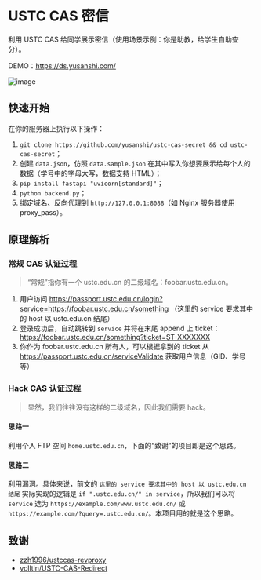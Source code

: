 # USTC CAS 密信

利用 USTC CAS 给同学展示密信（使用场景示例：你是助教，给学生自助查分）。

DEMO：<https://ds.yusanshi.com/>

![image](https://github.com/yusanshi/ustc-cas-secret/assets/36265606/d47ffd4b-3a79-46db-95a1-0234fbe29a2f)


## 快速开始

在你的服务器上执行以下操作：

1. `git clone https://github.com/yusanshi/ustc-cas-secret && cd ustc-cas-secret`；
1. 创建 `data.json`，仿照 `data.sample.json` 在其中写入你想要展示给每个人的数据（学号中的字母大写，数据支持 HTML）；
3. `pip install fastapi "uvicorn[standard]"`；
4. `python backend.py`；
4. 绑定域名、反向代理到 `http://127.0.0.1:8088`（如 Nginx 服务器使用 proxy_pass）。

## 原理解析

### 常规 CAS 认证过程

> “常规”指你有一个 ustc.edu.cn 的二级域名：foobar.ustc.edu.cn。

1. 用户访问 https://passport.ustc.edu.cn/login?service=https://foobar.ustc.edu.cn/something （这里的 service 要求其中的 host 以 ustc.edu.cn 结尾）
2. 登录成功后，自动跳转到 `service` 并将在末尾 append 上 ticket：https://foobar.ustc.edu.cn/something?ticket=ST-XXXXXXX
3. 你作为 foobar.ustc.edu.cn 所有人，可以根据拿到的 ticket 从 https://passport.ustc.edu.cn/serviceValidate 获取用户信息（GID、学号等）

### Hack CAS 认证过程

> 显然，我们往往没有这样的二级域名，因此我们需要 hack。

#### 思路一

利用个人 FTP 空间 `home.ustc.edu.cn`，下面的“致谢”的项目即是这个思路。

#### 思路二

利用漏洞。具体来说，前文的 `这里的 service 要求其中的 host 以 ustc.edu.cn 结尾` 实际实现的逻辑是 `if ".ustc.edu.cn/" in service`，所以我们可以将 `service` 选为 `https://example.com/www.ustc.edu.cn/` 或 `https://example.com/?query=.ustc.edu.cn/`。本项目用的就是这个思路。

## 致谢

- [zzh1996/ustccas-revproxy](https://github.com/zzh1996/ustccas-revproxy)
- [volltin/USTC-CAS-Redirect](https://github.com/volltin/USTC-CAS-Redirect)

